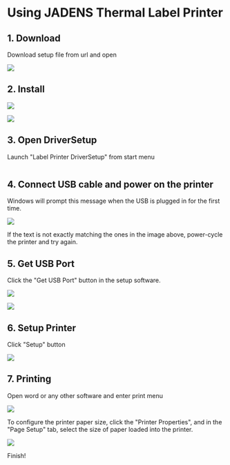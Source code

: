 # Using JADENS Thermal Label Printer

## 1. Download

Download setup file from url and open

![](<../../.gitbook/assets/image (68).png>)

## 2. Install

![](<../../.gitbook/assets/image (136).png>)

![](<../../.gitbook/assets/image (84).png>)



## 3. Open DriverSetup

Launch "Label Printer DriverSetup" from start menu

<img src="../../.gitbook/assets/image (20) (1).png" alt="" data-size="original">



## 4. Connect USB cable and power on the printer&#x20;

Windows will prompt this message when the USB is plugged in for the first time.

![](<../../.gitbook/assets/image (6) (1) (1).png>)

If the text is not exactly matching the ones in the image above, power-cycle the printer and try again.



## 5. Get USB Port

Click the "Get USB Port" button in the setup software.

![](<../../.gitbook/assets/image (131).png>)

![](<../../.gitbook/assets/image (41).png>)



## 6. Setup Printer

Click "Setup" button

![](<../../.gitbook/assets/image (124).png>)



## 7. Printing

Open word or any other software and enter print menu

![](<../../.gitbook/assets/image (97).png>)



To configure the printer paper size, click the "Printer Properties", and in the "Page Setup" tab, select the size of paper loaded into the printer.

![](<../../.gitbook/assets/image (4) (1) (1) (1).png>)



Finish!
